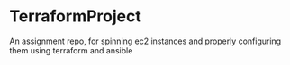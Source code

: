 # TerraformProject
An assignment repo, for spinning ec2 instances and properly configuring them using terraform and ansible
